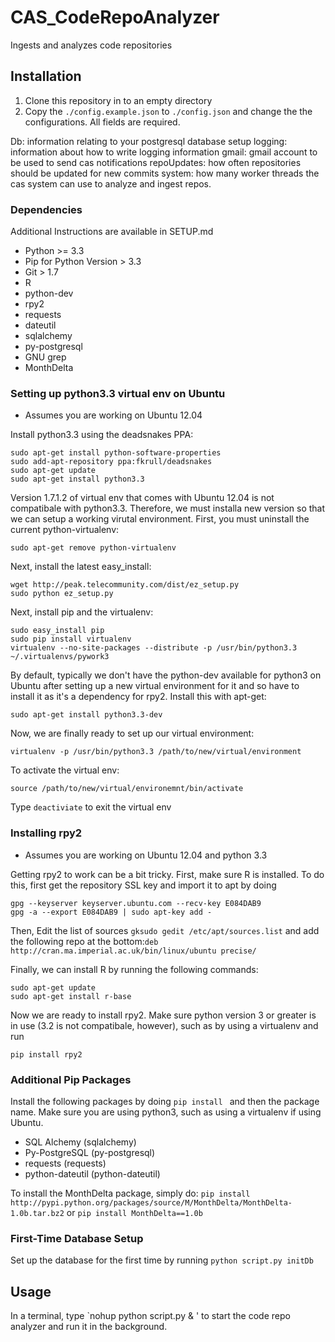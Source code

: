 CAS_CodeRepoAnalyzer
====================

Ingests and analyzes code repositories

## Installation
1. Clone this repository in to an empty directory
2. Copy the `./config.example.json` to `./config.json` and change the
the configurations. All fields are required.

Db: information relating to your postgresql database setup
logging: information about how to write logging information
gmail: gmail account to be used to send cas notifications
repoUpdates: how often repositories should be updated for new commits
system: how many worker threads the cas system can use to analyze and ingest repos.

### Dependencies
Additional Instructions are available in SETUP.md
* Python  >= 3.3
* Pip for Python Version > 3.3
* Git > 1.7
* R
* python-dev
* rpy2
* requests
* dateutil
* sqlalchemy
* py-postgresql
* GNU grep
* MonthDelta

### Setting up python3.3 virtual env on Ubuntu
* Assumes you are working on Ubuntu 12.04

Install python3.3 using the deadsnakes PPA:

```
sudo apt-get install python-software-properties
sudo add-apt-repository ppa:fkrull/deadsnakes
sudo apt-get update
sudo apt-get install python3.3
```

Version 1.7.1.2 of virtual env that comes with Ubuntu 12.04 is not compatibale with python3.3.
Therefore, we must installa new version so that we can setup a working virutal environment. First,
you must uninstall the current python-virtualenv:

```
sudo apt-get remove python-virtualenv
```

Next, install the latest easy_install:

```
wget http://peak.telecommunity.com/dist/ez_setup.py
sudo python ez_setup.py
```

Next, install pip and the virtualenv:

```
sudo easy_install pip
sudo pip install virtualenv
virtualenv --no-site-packages --distribute -p /usr/bin/python3.3 ~/.virtualenvs/pywork3
```

By default, typically we don't have the python-dev available for python3 on Ubuntu after setting up a new
virtual environment for it and so have to install it as it's a dependency for rpy2. Install this with apt-get:

```
sudo apt-get install python3.3-dev
```

Now, we are finally ready to set up our virtual environment:

```
virtualenv -p /usr/bin/python3.3 /path/to/new/virtual/environment
```

To activate the virtual env:

```
source /path/to/new/virtual/environemnt/bin/activate
```

Type `deactiviate` to exit the virtual env

### Installing rpy2
* Assumes you are working on Ubuntu 12.04 and python 3.3

Getting rpy2 to work can be a bit tricky. First, make sure R is installed. To do this, first
get the repository SSL key and import it to apt by doing

  ```
  gpg --keyserver keyserver.ubuntu.com --recv-key E084DAB9
  gpg -a --export E084DAB9 | sudo apt-key add -
  ```

Then, Edit the list of sources `gksudo gedit /etc/apt/sources.list` and add the following repo at the bottom:`deb http://cran.ma.imperial.ac.uk/bin/linux/ubuntu precise/`

Finally, we can install R by running the following commands:

  ```
  sudo apt-get update
  sudo apt-get install r-base
  ```

Now we are ready to install rpy2. Make sure python version 3 or greater is in use (3.2 is not compatibale, however), such as by using a virtualenv and run

```
pip install rpy2
```

### Additional Pip Packages
Install the following packages by doing `pip install `  and then the package
name. Make sure you are using python3, such as using a virtualenv if using Ubuntu.

* SQL Alchemy (sqlalchemy)
* Py-PostgreSQL (py-postgresql)
* requests (requests)
* python-dateutil (python-dateutil)

To install the MonthDelta package, simply do: `pip install http://pypi.python.org/packages/source/M/MonthDelta/MonthDelta-1.0b.tar.bz2` or `pip install MonthDelta==1.0b`

### First-Time Database Setup
Set up the database for the first time by running `python script.py initDb`

## Usage
In a terminal, type `nohup python script.py & ' to start the code repo analyzer and run it in the background.
